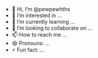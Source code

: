 - 👋 Hi, I’m @pewpewhths
- 👀 I’m interested in ...
- 🌱 I’m currently learning ...
- 💞️ I’m looking to collaborate on ...
- 📫 How to reach me ...
- 😄 Pronouns: ...
- ⚡ Fun fact: ...

<!---
pewpewhths/pewpewhths is a ✨ special ✨ repository because its `README.md` (this file) appears on your GitHub profile.
You can click the Preview link to take a look at your changes.
--->
